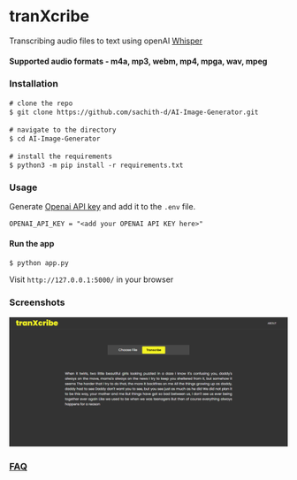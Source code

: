 # tranXcribe

Transcribing audio files to text using openAI [Whisper](https://openai.com/research/whisper)
#### Supported audio formats - m4a, mp3, webm, mp4, mpga, wav, mpeg
### Installation


```console
# clone the repo
$ git clone https://github.com/sachith-d/AI-Image-Generator.git

# navigate to the directory
$ cd AI-Image-Generator

# install the requirements
$ python3 -m pip install -r requirements.txt
```

### Usage

Generate [Openai API key](https://platform.openai.com/account/api-keys) and add it to the ```.env``` file.

``` console
OPENAI_API_KEY = "<add your OPENAI API KEY here>"
```

#### Run the app

```console
$ python app.py
```
Visit ```http://127.0.0.1:5000/``` in your browser


### Screenshots

<img src="https://github.com/sacheex/tranXcribe/blob/main/static/images/screencapture-127-0-0-1-5000-generate-2023-05-19-21_24_23.png" alt="Screenshot" width="750px">


### [FAQ](https://help.openai.com/en/articles/7031512-whisper-api-faq)
